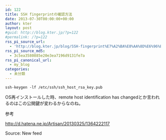 ```yaml
---
id: 122
title: SSH fingerprintの確認方法
date: 2013-07-30T00:00:00+00:00
author: kter
layout: post
#guid: http://blog.kter.jp/?p=122
#permalink: /?p=122
rss_pi_source_url:
  - 'http://blog.kter.jp/blog/SSH-fingerprint%E7%A2%BA%E8%AA%8D%E6%96%B9%E6%B3%95/'
rss_pi_source_md5:
  - 3c5ea3580885e20e3ea7196d9131fe7a
rss_pi_canonical_url:
  - my_blog
categories:
  - 未分類
---
```

<div class="highlight">
  <pre><code class="language-">ssh-keygen -lf /etc/ssh/ssh_host_rsa_key.pub
</code></pre>
</div>

OS再インストールした時、remote host identification has changedとか言われるのはこの公開鍵が変わるからなのね。

参考

<http://d.hatena.ne.jp/Artisan/20130325/1364222117>

Source: New feed